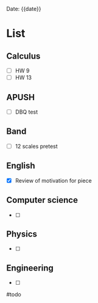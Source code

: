 Date: {{date}}
# List

## Calculus
- [ ] HW 9
- [ ] HW 13
## APUSH
- [ ] DBQ test
## Band 
- [ ] 12 scales pretest
## English
- [x] Review of motivation for piece 
## Computer science
- [ ] 
## Physics 
- [ ] 
## Engineering
- [ ] 


#todo